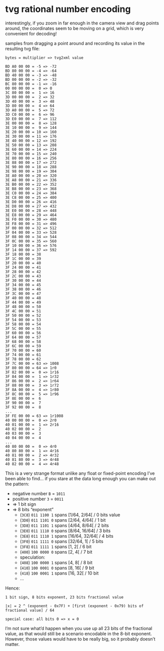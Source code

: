 # tvg rational number encoding
interestingly, if you zoom in far enough in the camera view and drag points around, the coordinates seem to be moving on a grid, which is very convenient for decoding!

samples from dragging a point around and recording its value in the resulting tvg file:
```
bytes = multiplier => tvg2xml value

BD A0 00 00 = -5 => -72
BD 80 00 00 = -4 => -64
BD 40 00 00 = -3 => -48
BD 00 00 00 = -2 => -32
BC 80 00 00 = -1 => -16
00 00 00 00 =  0 => 0
3C 80 00 00 =  1 => 16
3D 00 00 00 =  2 => 32
3D 40 00 00 =  3 => 48
3D 80 00 00 =  4 => 64
3D A0 00 00 =  5 => 72
3D C0 00 00 =  6 => 96
3D E0 00 00 =  7 => 112
3E 00 00 00 =  8 => 128
3E 10 00 00 =  9 => 144
3E 20 00 00 = 10 => 160
3E 30 00 00 = 11 => 176
3E 40 00 00 = 12 => 192
3E 50 00 00 = 13 => 208
3E 60 00 00 = 14 => 224
3E 70 00 00 = 15 => 240
3E 80 00 00 = 16 => 256
3E 88 00 00 = 17 => 272
3E 90 00 00 = 18 => 288
3E 98 00 00 = 19 => 304
3E A0 00 00 = 20 => 320
3E A8 00 00 = 21 => 336
3E B0 00 00 = 22 => 352
3E B8 00 00 = 23 => 368
3E C0 00 00 = 24 => 384
3E C8 00 00 = 25 => 400
3E D0 00 00 = 26 => 416
3E D8 00 00 = 27 => 432
3E E0 00 00 = 28 => 448
3E E8 00 00 = 29 => 464
3E F0 00 00 = 30 => 480
3E F8 00 00 = 31 => 496
3F 00 00 00 = 32 => 512
3F 04 00 00 = 33 => 528
3F 08 00 00 = 34 => 544
3F 0C 00 00 = 35 => 560
3F 10 00 00 = 36 => 576
3F 14 00 00 = 37 => 592
3F 18 00 00 = 38
3F 1C 00 00 = 39
3F 20 00 00 = 40
3F 24 00 00 = 41
3F 28 00 00 = 42
3F 2C 00 00 = 43
3F 30 00 00 = 44
3F 34 00 00 = 45
3F 38 00 00 = 46
3F 3C 00 00 = 47
3F 40 00 00 = 48
3F 44 00 00 = 49
3F 48 00 00 = 50
3F 4C 00 00 = 51
3F 50 00 00 = 52
3F 54 00 00 = 53
3F 58 00 00 = 54
3F 5C 00 00 = 55
3F 60 00 00 = 56
3F 64 00 00 = 57
3F 68 00 00 = 58
3F 6C 00 00 = 59
3F 70 00 00 = 60
3F 74 00 00 = 61
3F 78 00 00 = 62
3F 7C 00 00 = 63 => 1008
3F 80 00 00 = 64 => 1r0
3F 82 00 00 =  0 => 1r16
3F 84 00 00 =  1 => 1r32
3F 86 00 00 =  2 => 1r64
3F 88 00 00 =  3 => 1r72
3F 8A 00 00 =  4 => 1r80
3F 8C 00 00 =  5 => 1r96
3F 8E 00 00 =  6
3F 90 00 00 =  7
3F 92 00 00 =  8
...
3F FE 00 00 = 63 => 1r1008
40 00 00 00 =  0 => 2r0
40 01 00 00 =  1 => 2r16
40 02 00 00 =  2
40 03 00 00 =  3
40 04 00 00 =  4
...
40 80 00 00 =  0 => 4r0
40 80 80 00 =  1 => 4r16
40 81 00 00 =  2 => 4r32
40 81 80 00 =  3 => 4r48
40 82 00 00 =  4 => 4r48
```

This is a very strange format unlike any float or fixed-point encoding I’ve been able to find…
if you stare at the data long enough you can make out the pattern:

- negative number `B` = `1011`
- positive number `3` = `0011`
- => 1 bit sign
- => 8 bits “exponent”
    - (`3C8`) `011 1100 1` spans [1/64, 2/64[ / 0 bits value
    - (`3D0`) `011 1101 0` spans [2/64, 4/64[ / 1 bit
    - (`3D8`) `011 1101 1` spans [4/64, 8/64[ / 2 bits
    - (`3E0`) `011 1110 0` spans [8/64, 16/64[ / 3 bits
    - (`3E8`) `011 1110 1` spans [16/64, 32/64[ / 4 bits
    - (`3F0`) `011 1111 0` spans [32/64, 1[ / 5 bits
    - (`3F8`) `011 1111 1` spans [1, 2[ / 6 bit
    - (`400`) `100 0000 0` spans [2, 4[ / 7 bit
    - speculation:
    - (`408`) `100 0000 1` spans [4, 8[ / 8 bit
    - (`410`) `100 0001 0` spans [8, 16[ / 9 bit
    - (`418`) `100 0001 1` spans [16, 32[ / 10 bit
    - ...

Hence:
```
1 bit sign, 8 bits exponent, 23 bits fractional value

|x| = 2 ^ (exponent - 0x7F) + [first (exponent - 0x79) bits of fractional value] / 64

special case: all bits 0 => x = 0
```

I’m not sure what’d happen when you use up all 23 bits of the fractional value, as that would still be a scenario encodable in the 8-bit exponent.
However, those values would have to be really big, so it probably doesn’t matter.

